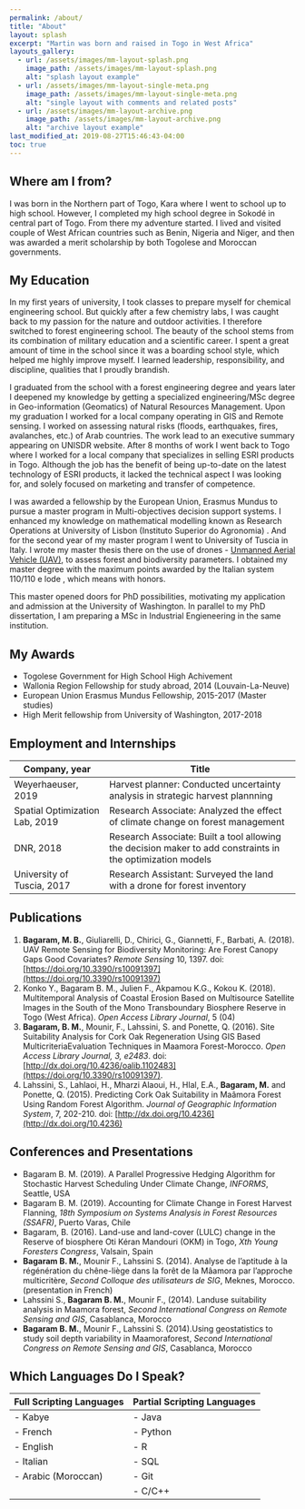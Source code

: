 ```yaml
---
permalink: /about/
title: "About"
layout: splash
excerpt: "Martin was born and raised in Togo in West Africa"
layouts_gallery:
  - url: /assets/images/mm-layout-splash.png
    image_path: /assets/images/mm-layout-splash.png
    alt: "splash layout example"
  - url: /assets/images/mm-layout-single-meta.png
    image_path: /assets/images/mm-layout-single-meta.png
    alt: "single layout with comments and related posts"
  - url: /assets/images/mm-layout-archive.png
    image_path: /assets/images/mm-layout-archive.png
    alt: "archive layout example"
last_modified_at: 2019-08-27T15:46:43-04:00
toc: true
---
```


## Where am I from?

I was born in the Northern part of Togo, Kara where I went to school up to high school.  However, I  completed my high school degree in Sokodé in central part of Togo. From there my adventure started.
I lived and visited couple of West African countries such as Benin, Nigeria and Niger, and then was awarded a merit scholarship by both Togolese and Moroccan governments.

## My Education 
In my first years of university, I took classes to prepare myself for chemical engineering school. But quickly after a few chemistry labs, I was caught back to my passion for the nature and outdoor activities. I therefore switched to forest engineering school. The beauty of the school stems from its combination of military education and a scientific career. I spent a great amount of time in the school since it was a boarding school style, which helped me highly improve myself. I learned leadership, responsibility, and discipline, qualities that I proudly brandish.

I graduated from the school with a forest engineering degree and years later I deepened my knowledge by getting a specialized engineering/MSc degree in Geo-information (Geomatics) of Natural Resources Management. Upon my graduation I worked for a local company operating in GIS and Remote sensing. I worked on assessing natural risks (floods, earthquakes, fires, avalanches, etc.) of Arab countries. The work lead to an executive summary appearing on UNISDR website. After 8 months of work I went back to Togo where I worked for a local company that specializes in selling ESRI products in Togo. Although the job has the benefit of being up-to-date on the latest technology of ESRI products, it lacked the technical aspect I was looking for, and solely focused on marketing and transfer of competence.

I was awarded a fellowship by the European Union, Erasmus Mundus to pursue a master program in Multi-objectives decision support systems. I enhanced my knowledge on mathematical modelling known as Research Operations at University of Lisbon (Instituto Superior do Agronomia) . And for the second year of my master program I went to University of Tuscia in Italy. I wrote my master thesis there on the use of drones - [Unmanned Aerial Vehicle (UAV)](https://www.mdpi.com/2072-4292/10/9/1397), to assess forest and biodiversity parameters. I obtained my master degree with the maximum points awarded by the Italian system 110/110 e lode , which means with honors.

This master opened doors for PhD possibilities, motivating my application and admission at the University of Washington. In parallel to my PhD dissertation, I am preparing a MSc in Industrial Engieneering in the same institution.

<!-- I co-founded an NGO operating in the environment in my home country, and at University of Washington I sit on an IT committee board as a grad student representative -->

## My Awards
- Togolese Government for High School High Achivement
- Wallonia Region Fellowship for study abroad, 2014 (Louvain-La-Neuve)
- European Union Erasmus Mundus Fellowship, 2015-2017 (Master studies)
- High Merit fellowship from University of Washington, 2017-2018 

## Employment and Internships

| Company, year                                        | Title                                           |
| ------------------------------------------- | ----------------------------------------------------- |
|Weyerhaeuser, 2019 | Harvest planner: Conducted uncertainty analysis in strategic harvest  plannning |
| Spatial Optimization Lab, 2019 |Research Associate: Analyzed the effect of climate change on forest management |
| DNR, 2018 | Research Associate: Built a tool allowing the decision maker to add constraints in the optimization models |
| University of Tuscia, 2017 | Research Assistant: Surveyed the land with a drone for forest inventory |

## Publications

1. **Bagaram, M. B.**, Giuliarelli, D., Chirici, G., Giannetti, F., Barbati, A. (2018). UAV Remote Sensing for Biodiversity Monitoring: Are Forest Canopy Gaps Good Covariates? *Remote Sensing* 10, 1397. doi: [https://doi.org/10.3390/rs10091397](https://doi.org/10.3390/rs10091397)
1. Konko Y., Bagaram B. M., Julien F., Akpamou K.G., Kokou K. (2018). Multitemporal Analysis of Coastal Erosion Based on Multisource Satellite Images in the South of the Mono Transboundary Biosphere Reserve in Togo (West Africa). *Open Access Library Journal*, 5 (04)
1. **Bagaram, B. M.**, Mounir, F., Lahssini, S. and Ponette, Q. (2016). Site Suitability Analysis for Cork Oak Regeneration Using GIS Based MulticriteriaEvaluation Techniques in Maamora Forest-Morocco. *Open Access Library Journal, 3, e2483*. doi: [http://dx.doi.org/10.4236/oalib.1102483](https://doi.org/10.3390/rs10091397).
3. Lahssini, S., Lahlaoi, H., Mharzi Alaoui, H., Hlal, E.A., **Bagaram, M.** and Ponette, Q. (2015). Predicting Cork Oak Suitability in Maâmora Forest Using Random Forest Algorithm. *Journal of Geographic Information System*, 7, 202-210. doi: [http://dx.doi.org/10.4236](http://dx.doi.org/10.4236)

## Conferences and Presentations

- Bagaram B. M. (2019). A Parallel Progressive Hedging Algorithm for Stochastic Harvest Scheduling Under Climate Change, *INFORMS*, Seattle, USA
- Bagaram B. M. (2019). Accounting for Climate Change in Forest Harvest Flanning, *18th Symposium on Systems Analysis in Forest Resources (SSAFR)*, Puerto Varas, Chile 
- Bagaram, B. (2016). Land-use and land-cover (LULC) change in the Reserve of biosphere Oti Kéran Mandouri (OKM) in Togo, *Xth Young Foresters Congress*, Valsain, Spain
- **Bagaram B. M.**, Mounir F., Lahssini S. (2014). Analyse de l’aptitude à la régénération du chêne-liège dans la forêt de la Mâamora par l’approche multicritère, *Second Colloque des utilisateurs de SIG*, Meknes, Morocco.(presentation in French)
- Lahssini S., **Bagaram B. M.**, Mounir F., (2014). Landuse suitability analysis in Maamora forest, *Second International Congress on Remote Sensing and GIS*, Casablanca, Morocco
- **Bagaram B. M.**, Mounir F., Lahssini S. (2014).Using geostatistics to study soil depth variability in Maamoraforest, *Second International Congress on Remote Sensing and GIS*, Casablanca, Morocco

## Which Languages Do I Speak?

| Full Scripting Languages  | Partial Scripting Languages  |
| ------------------------- | ---------------------------- |
| - Kabye                   | - Java                       |
| - French                  | - Python                     |
| - English                 | - R                          |
| - Italian                 | - SQL                        |
| - Arabic (Moroccan)       | - Git                        |
|                           | - C/C++                      |

